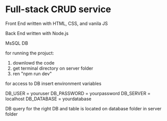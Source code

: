 # Full-stack CRUD service

Front End written with HTML, CSS, and vanila JS

Back End written with Node.js

MsSQL DB 


for running the projuct:
1. downlowd the code
2. get terminal directory on server folder
3. ren "npm run dev"

for access to DB insert environment variables

DB_USER = youruser DB_PASSWORD = yourpassword DB_SERVER = localhost DB_DATABASE = yourdatabase


DB query for the right DB and table is located on database folder in server folder 
